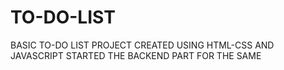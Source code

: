 # TO-DO-LIST

BASIC TO-DO LIST PROJECT CREATED USING HTML-CSS AND JAVASCRIPT STARTED THE BACKEND PART FOR THE SAME


